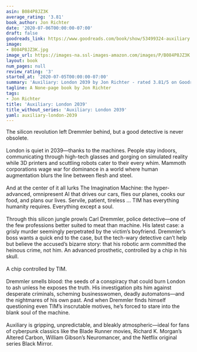```yaml
---
asin: B084P8JZ3K
average_rating: '3.81'
book_author: Jon Richter
date: '2020-07-06T00:00:00-07:00'
draft: false
goodreads_link: https://www.goodreads.com/book/show/53499324-auxiliary
image:
- B084P8JZ3K.jpg
image_url: https://images-na.ssl-images-amazon.com/images/P/B084P8JZ3K.01._SCLZZZZZZZ.jpg
layout: book
num_pages: null
review_rating: '3'
started_at: '2020-07-05T00:00:00-07:00'
summary: 'Auxiliary: London 2039 by Jon Richter - rated 3.81/5 on Goodreads'
tagline: A None-page book by Jon Richter
tags:
- Jon Richter
title: 'Auxiliary: London 2039'
title_without_series: 'Auxiliary: London 2039'
yaml: auxiliary-london-2039
---
```


The silicon revolution left Dremmler behind, but a good detective is never obsolete.<br /><br />London is quiet in 2039—thanks to the machines. People stay indoors, communicating through high-tech glasses and gorging on simulated reality while 3D printers and scuttling robots cater to their every whim. Mammoth corporations wage war for dominance in a world where human augmentation blurs the line between flesh and steel. <br /><br />And at the center of it all lurks The Imagination Machine: the hyper-advanced, omnipresent AI that drives our cars, flies our planes, cooks our food, and plans our lives. Servile, patient, tireless … TIM has everything humanity requires. Everything except a soul.<br /><br />Through this silicon jungle prowls Carl Dremmler, police detective—one of the few professions better suited to meat than machine. His latest case: a grisly murder seemingly perpetrated by the victim’s boyfriend. Dremmler’s boss wants a quick end to the case, but the tech-wary detective can’t help but believe the accused’s bizarre story: that his robotic arm committed the heinous crime, not him. An advanced prosthetic, controlled by a chip in his skull. <br /><br />A chip controlled by TIM.<br /><br />Dremmler smells blood: the seeds of a conspiracy that could burn London to ash unless he exposes the truth. His investigation pits him against desperate criminals, scheming businesswomen, deadly automatons—and the nightmares of his own past. And when Dremmler finds himself questioning even TIM’s inscrutable motives, he’s forced to stare into the blank soul of the machine. <br /><br />Auxiliary is gripping, unpredictable, and bleakly atmospheric—ideal for fans of cyberpunk classics like the Blade Runner movies, Richard K. Morgan’s Altered Carbon, William Gibson’s Neuromancer, and the Netflix original series Black Mirror.